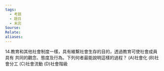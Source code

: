 ```yaml
---
tags:
  - 考題
  - 題目
  - 未完
Sourse:
Relate: 
aliases:
---
```

14.教育和其他社會制度一樣，具有維繫社會生存的目的，透過教育可使社會成員具有  共同的觀念、態度及行為。下列何者最能說明這樣的過程？ 
(A)社會化 
(B)社會分工 
(C)社會流動 
(D)社會階級 
